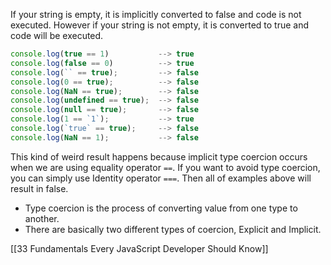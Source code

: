If your string is empty, it is implicitly converted to false and code is not executed. However if your string is not empty, it is converted to true and code will be executed.

```jsx
console.log(true == 1)           --> true
console.log(false == 0)          --> true
console.log(`` == true);         --> false
console.log(0 == true);          --> false
console.log(NaN == true);        --> false
console.log(undefined == true);  --> false
console.log(null == true);       --> false
console.log(1 == `1`);           --> true
console.log(`true` == true);     --> false
console.log(NaN == 1);           --> false
```

This kind of weird result happens because implicit type coercion occurs when we are using equality operator `==`. If you want to avoid type coercion, you can simply use Identity operator `===`. Then all of examples above will result in false.

-   Type coercion is the process of converting value from one type to another.
-   There are basically two different types of coercion, Explicit and Implicit.

[[33 Fundamentals Every JavaScript Developer Should Know]]